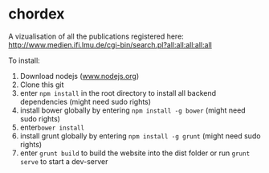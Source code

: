 chordex
=======


A vizualisation of all the publications registered here:
http://www.medien.ifi.lmu.de/cgi-bin/search.pl?all:all:all:all:all

To install:

1. Download nodejs (www.nodejs.org)
1. Clone this git
1. enter ```npm install``` in the root directory to install all backend dependencies  (might need sudo rights)
1. install bower globally by entering ```npm install -g bower``` (might need sudo rights)
1. enter```bower install```
1. install grunt globally by entering ```npm install -g grunt``` (might need sudo rights)
1. enter ```grunt build``` to build the website into the dist folder or run ```grunt serve``` to start a dev-server